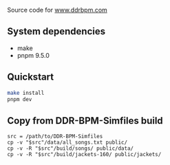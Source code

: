 Source code for www.ddrbpm.com

## System dependencies
- make
- pnpm 9.5.0

## Quickstart
```sh
make install
pnpm dev
```

## Copy from DDR-BPM-Simfiles build
```
src = /path/to/DDR-BPM-Simfiles
cp -v "$src"/data/all_songs.txt public/
cp -v -R "$src"/build/songs/ public/data/
cp -v -R "$src"/build/jackets-160/ public/jackets/
```
